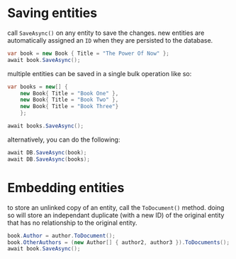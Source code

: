 # Saving entities

call `SaveAsync()` on any entity to save the changes. new entities are automatically assigned an `ID` when they are persisted to the database.

```csharp
var book = new Book { Title = "The Power Of Now" }; 
await book.SaveAsync();
```

multiple entities can be saved in a single bulk operation like so:
```csharp
var books = new[] {
    new Book{ Title = "Book One" },
    new Book{ Title = "Book Two" },
    new Book{ Title = "Book Three"}
    };

await books.SaveAsync();
```
alternatively, you can do the following:
```csharp
await DB.SaveAsync(book);
await DB.SaveAsync(books);
```

# Embedding entities

to store an unlinked copy of an entity,  call the `ToDocument()` method. doing so will store an independant duplicate (with a new ID) of the original entity that has no relationship to the original entity.

```csharp
book.Author = author.ToDocument();
book.OtherAuthors = (new Author[] { author2, author3 }).ToDocuments();
await book.SaveAsync();
```